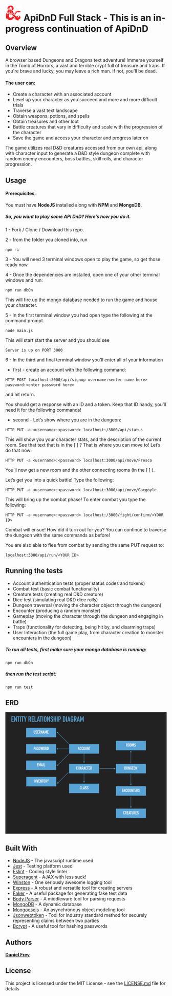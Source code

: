 ![DND](assets/dnd.png) ApiDnD Full Stack - This is an in-progress continuation of ApiDnD
===


## Overview

A browser based Dungeons and Dragons text adventure! Immerse yourself in the Tomb of Horrors, a vast and terrible crypt full of treasure and traps. If you're brave and lucky, you may leave a rich man. If not, you'll be dead. 
#### The user can:
 * Create a character with an associated account
 * Level up your character as you succeed and more and more difficult trials
 * Traverse a vast text landscape
 * Obtain weapons, potions, and spells
 * Obtain treasures and other loot
 * Battle creatures that vary in difficulty and scale with the progression of the character
 * Save the game and access your character and progress later on
 
The game utilizes real D&D creatures accessed from our own api, along with character input to generate a D&D style dungeon complete with random enemy encounters, boss battles, skill rolls, and character progression.


## Usage
#### Prerequisites:

You must have **NodeJS** installed along with **NPM** and **MongoDB**. 

##### So, you want to play some API DnD? Here’s how you do it. 

1 - Fork / Clone / Download this repo.

2 - from the folder you cloned into, run
```
npm -i
``` 


3 - You will need 3 terminal windows open to play the game, so get those ready now.

4 - Once the dependencies are installed, open one of your other terminal windows and run: 
```
npm run dbOn
``` 
This will fire up the mongo database needed to run the game and house your character.

5 - In the first terminal window you had open type the following at the command prompt.
```
node main.js
``` 
This will start start the server and you should see 
```
Server is up on PORT 3000
```

6 - In the third and final terminal window you’ll enter all of your information
	
* first - create an account with the following command: 
```
HTTP POST localhost:3000/api/signup username:<enter name here> password:<enter password here>
```  
and hit return.

You should get a response with an ID and a token. Keep that ID handy, you’ll need it for the following commands!

* second - Let’s show where you are in the dungeon: 
```
HTTP PUT -a <username>:<password> localhost:/3000/api/status
```

This will show you your character stats, and the description of the current room. See that text that is in the [ ] ? That is where you can move to! Let’s do that now! 

 ```
 HTTP PUT -a <username>:<password> localhost:3000/api/move/Fresco
 ```

You’ll now get a new room and the other connecting rooms (in the [ ] ). 

Let’s get you into a quick battle! Type the following: 
```
HTTP PUT -a <username>:<password> localhost:3000/api/move/Gargoyle
```

This will bring up the combat phase! To enter combat you type the following:

```
HTTP PUT -a <username>:<password> localhost:/3000/fight/confirm/<YOUR ID>
```
Combat will ensue! How did it turn out for you? You can continue to traverse the dungeon with the same commands as before!

You are also able to flee from combat by sending the same PUT request to:

```
localhost:3000/api/run/<YOUR ID>
```

## Running the tests

* Account authentication tests (proper status codes and tokens)
* Combat test (basic combat functionality)
* Creature tests (creating real D&D creature)
* Dice test (simulating real D&D dice rolls)
* Dungeon traversal (moving the character object through the dungeon)
* Encounter (producing a random monster)
* Gameplay (moving the character through the dungeon and engaging in battle)
* Traps (functionality for detecting, being hit by, and disarming traps)
* User Interaction (the full game play, from character creation to monster encounters in the dungeon)

##### To run all tests, first make sure your mongo database is running:
```
npm run dbOn
```
##### then run the test script:

```
npm run test
```

## ERD

![edr-diagram](./assets/erd.jpeg)

## Built With

* [NodeJS](https://nodejs.org) - The javascript runtime used
* [Jest](https://jestjs.io/) - Testing platform used
* [Eslint](https://eslint.org/) - Coding style linter
* [Superagent](https://visionmedia.github.io/superagent/) - AJAX with less suck!
* [Winston](https://www.npmjs.com/package/winston) - One seriously awesome logging tool
* [Express](https://www.npmjs.com/package/express) - A robust and versatile tool for creating servers
* [Faker](https://www.npmjs.com/package/faker) - A useful package for generating fake test data
* [Body Parser](https://www.npmjs.com/package/body-parser) - A middleware tool for parsing requests
* [MongoDB](https://www.mongodb.com/) - A dynamic database
* [Mongoosejs](https://www.npmjs.com/package/mongoose) - An asynchronous object modeling tool
* [Jsonwebtoken](https://jwt.io/) - Tool for industry standard method for securely representing claims between two parties
* [Bcrypt](https://www.npmjs.com/package/bcrypt) - A useful tool for hashing passwords


## Authors

[**Daniel Frey**](https://github.com/fncreative)

## License

This project is licensed under the MIT License - see the [LICENSE.md](LICENSE.md) file for details
